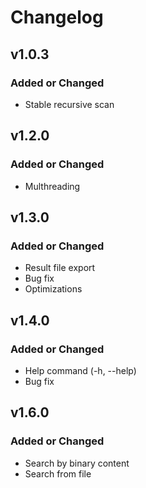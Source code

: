 # Changelog

## v1.0.3

### Added or Changed
- Stable recursive scan

## v1.2.0

### Added or Changed
- Multhreading

## v1.3.0

### Added or Changed
- Result file export
- Bug fix
- Optimizations

## v1.4.0

### Added or Changed
- Help command (-h, --help)
- Bug fix

## v1.6.0

### Added or Changed
- Search by binary content
- Search from file
